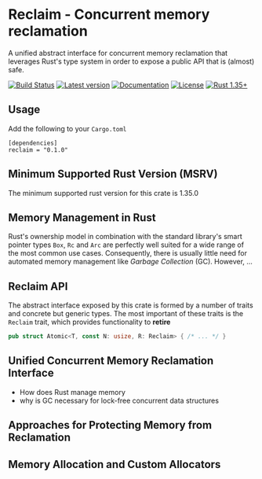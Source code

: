 # Reclaim - Concurrent memory reclamation

A unified abstract interface for concurrent memory reclamation that leverages Rust's type system in order to expose a
public API that is (almost) safe.

[![Build Status](https://travis-ci.com/oliver-giersch/reclaim.svg?branch=master)](
https://travis-ci.com/oliver-giersch/reclaim)
[![Latest version](https://img.shields.io/crates/v/reclaim.svg)](
https://crates.io/crates/reclaim)
[![Documentation](https://docs.rs/reclaim/badge.svg)](https://docs.rs/reclaim)
[![License](https://img.shields.io/badge/license-MIT%2FApache--2.0-blue.svg)](
https://github.com/oliver-giersch/reclaim)
[![Rust 1.35+](https://img.shields.io/badge/rust-1.35+-lightgray.svg)](
https://www.rust-lang.org)

## Usage

Add the following to your `Cargo.toml`

```
[dependencies]
reclaim = "0.1.0"
```

## Minimum Supported Rust Version (MSRV)

The minimum supported rust version for this crate is 1.35.0

## Memory Management in Rust

Rust's ownership model in combination with the standard library's smart pointer
types `Box`, `Rc` and `Arc` are perfectly well suited for a wide range of the
most common use cases. Consequently, there is usually little need for
automated memory management like *Garbage Collection* (GC). However, ...

## Reclaim API

The abstract interface exposed by this crate is formed by a number of traits and concrete but generic types. The most
important of these traits is the `Reclaim` trait, which provides functionality to **retire**

```rust
pub struct Atomic<T, const N: usize, R: Reclaim> { /* ... */ } 
```

## Unified Concurrent Memory Reclamation Interface

- How does Rust manage memory
- why is GC necessary for lock-free concurrent data structures

## Approaches for Protecting Memory from Reclamation

## Memory Allocation and Custom Allocators
